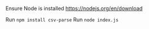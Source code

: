Ensure Node is installed
https://nodejs.org/en/download

Run `npm install csv-parse`
Run `node index.js`